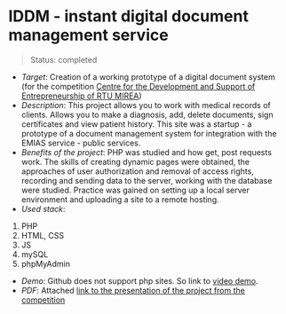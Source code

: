 # IDDM - instant digital document management service
> Status: completed

- _Target_:
Creation of a working prototype of a digital document system (for the competition [Centre for the Development and Support of Entrepreneurship of RTU MIREA](https://student.mirea.ru/news/?ELEMENT_ID=4824))
- _Description_:
This project allows you to work with medical records of clients. Allows you to make a diagnosis, add, delete documents, sign certificates and view patient history. This site was a startup - a prototype of a document management system for integration with the EMIAS service - public services.
- _Benefits of the project_:
PHP was studied and how get, post requests work. The skills of creating dynamic pages were obtained, the approaches of user authorization and removal of access rights, recording and sending data to the server, working with the database were studied. Practice was gained on setting up a local server environment and uploading a site to a remote hosting.
- _Used stack_:
1. PHP
2. HTML, CSS
3. JS
4. mySQL
5. phpMyAdmin
- _Demo_:
Github does not support php sites. So link to [video demo](https://drive.google.com/file/d/1rWaG3rlAa4h9fhogcEvgX93qHS9PCSch/view?usp=sharing).
- _PDF_:
Attached [link to the presentation of the project from the competition](https://docs.google.com/presentation/d/1bk3t3ejdBzJKp4tVZOjZhIWKRC8kw7NO/edit?usp=sharing&ouid=115022703188329207652&rtpof=true&sd=true)